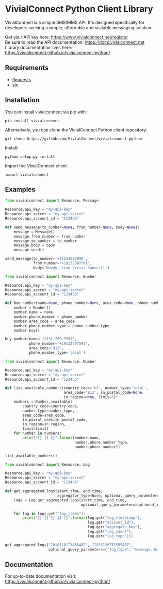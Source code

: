 # VivialConnect Python Client Library

VivialConnect is a simple SMS/MMS API. It's designed specifically for developers seeking a simple, affordable and scalable messaging solution.

Get your API key here: https://www.vivialconnect.net/register <br>
Be sure to read the API documentation: https://docs.vivialconnect.net <br>
Library documentation lives here: https://vivialconnect.github.io/vivialconnect-python/


Requirements
------------

* [Requests](http://docs.python-requests.org/en/latest/)
* [six](https://pypi.python.org/pypi/six)

Installation
------------

You can install vivialconnect via pip with:

    pip install vivialconnect

Alternatively, you can clone the VivialConnect Python client repository:

    git clone https://github.com/VivialConnect/vivialconnect-python

Install:

    python setup.py install

Import the VivialConnect client:

    import vivialconnect

Examples
--------

```python
from vivialconnect import Resource, Message

Resource.api_key = "my-api-key"
Resource.api_secret = "my-api-secret"
Resource.api_account_id = "123456"

def send_message(to_number=None, from_number=None, body=None):
    message = Message()
    message.from_number = from_number
    message.to_number = to_number
    message.body = body
    message.send()

send_message(to_number='+11234567890',
             from_number='+19132597591',
             body='Howdy, from Vivial Connect!')
```

```python
from vivialconnect import Resource, Number

Resource.api_key = "my-api-key"
Resource.api_secret = "my-api-secret"
Resource.api_account_id = "123456"

def buy_number(name=None, phone_number=None, area_code=None, phone_number_type='local'):
    number = Number()
    number.name = name
    number.phone_number = phone_number
    number.area_code = area_code
    number.phone_number_type = phone_number_type
    number.buy()

buy_number(name='(913) 259-7591',
           phone_number='+19132597591',
           area_code='913',
           phone_number_type='local')
```

```python
from vivialconnect import Resource, Number

Resource.api_key = "my-api-key"
Resource.api_secret = "my-api-secret"
Resource.api_account_id = "123456"

def list_available_numbers(country_code='US', number_type='local',
                           area_code='913', in_postal_code=None,
                           in_region=None, limit=5):
    numbers = Number.available(
        country_code=country_code,
        number_type=number_type,
        area_code=area_code,
        in_postal_code=in_postal_code,
        in_region=in_region,
        limit=limit)
    for number in numbers:
        print("{} {} {}".format(number.name,
                                number.phone_number_type,
                                number.phone_number))

list_available_numbers()
```

```python
from vivialconnect import Resource, Log

Resource.api_key = "my-api-key"
Resource.api_secret = "my-api-secret"
Resource.api_account_id = "123456"

def get_aggregated_logs(start_time, end_time,
                        aggregator_type=None, optional_query_parameters=None):
    logs = Log.get_aggregated_logs(start_time, end_time,
                                   optional_query_parameters=optional_query_parameters)

    for log in logs.get("log_items"):
        print("{} {} {} {} {}".format(log.get("log_timestamp"),
                                      log.get("account_id"),
                                      log.get("aggregate_key"),
                                      log.get("log_count"),
                                      log.get("log_type")))

get_aggregated_logs("20181101T145548Z", "20181205T155548Z",
                    optional_query_parameters={"log_type": "message.delivered"})
```

Documentation
-------------

For up-to-date documentation visit: https://vivialconnect.github.io/vivialconnect-python/
